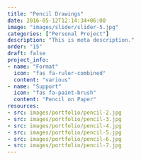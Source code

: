 ```yaml
---
title: "Pencil Drawings"
date: 2016-05-12T12:14:34+06:00
image: "images/slider/slider-5.jpg"
categories: ["Personal Project"]
description: "This is meta description."
order: "15"
draft: false
project_info:
- name: "Format"
  icon: "fas fa-ruler-combined"
  content: "various"
- name: "Support"
  icon: "fas fa-paint-brush"
  content: "Pencil on Paper"
resources:
- src: images/portfolio/pencil-2.jpg
- src: images/portfolio/pencil-3.jpg
- src: images/portfolio/pencil-4.jpg
- src: images/portfolio/pencil-5.jpg
- src: images/portfolio/pencil-6.jpg
- src: images/portfolio/pencil-7.jpg
---
```


